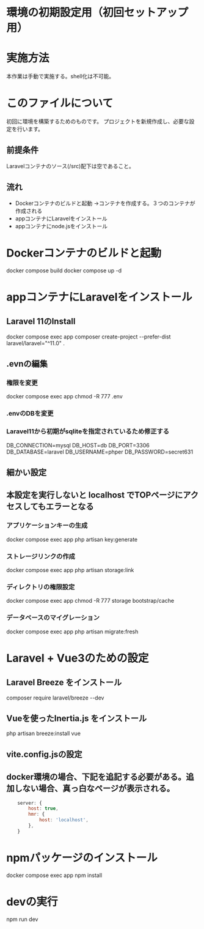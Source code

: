 # 環境の初期設定用（初回セットアップ用）

# 実施方法
本作業は手動で実施する。shell化は不可能。

# このファイルについて
初回に環境を構築するためのものです。
プロジェクトを新規作成し、必要な設定を行います。

## 前提条件
Laravelコンテナのソース(/src)配下は空であること。

## 流れ
- Dockerコンテナのビルドと起動
→コンテナを作成する。３つのコンテナが作成される
- appコンテナにLaravelをインストール
- appコンテナにnode.jsをインストール


# Dockerコンテナのビルドと起動
docker compose build
docker compose up -d

# appコンテナにLaravelをインストール
## Laravel 11のInstall
docker compose exec app composer create-project --prefer-dist laravel/laravel="^11.0" .

## .evnの編集
### 権限を変更
docker compose exec app chmod -R 777 .env

### .envのDBを変更
### Laravel11から初期がsqliteを指定されているため修正する
DB_CONNECTION=mysql
DB_HOST=db
DB_PORT=3306
DB_DATABASE=laravel
DB_USERNAME=phper
DB_PASSWORD=secret631

## 細かい設定
## 本設定を実行しないと localhost でTOPページにアクセスしてもエラーとなる

### アプリケーションキーの生成
docker compose exec app php artisan key:generate

### ストレージリンクの作成
docker compose exec app php artisan storage:link

### ディレクトリの権限設定
docker compose exec app chmod -R 777 storage bootstrap/cache

### データベースのマイグレーション
docker compose exec app php artisan migrate:fresh



# Laravel + Vue3のための設定
## Laravel Breeze をインストール 
composer require laravel/breeze --dev

## Vueを使ったInertia.js をインストール
php artisan breeze:install vue

## vite.config.jsの設定
## docker環境の場合、下記を追記する必要がある。追加しない場合、真っ白なページが表示される。

```javascript:vite.config.js
    server: {
        host: true,
        hmr: {
            host: 'localhost',
        },
    }
```

# npmパッケージのインストール
docker compose exec app npm install

# devの実行
npm run dev




